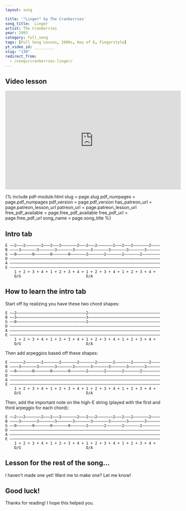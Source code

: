 ```yaml
---
layout: song

title: '"Linger" by The Cranberries'
song_title:  Linger
artist: The Cranberries
year: 1993
category: full_song
tags: [Full Song Lesson, 1990s, Key of D, Fingerstyle]
yt_video_id: _________
slug: "130"
redirect_from:
  - /songs/cranberries-linger/
---
```


## Video lesson

<iframe width="560" height="315" src="https://www.youtube.com/embed/Mhir4MF_bRk?showinfo=0" frameborder="0" allowfullscreen></iframe>




{% include pdf-module.html slug = page.slug pdf_numpages = page.pdf_numpages pdf_version = page.pdf_version has_patreon_url = page.patreon_lesson_url patreon_url = page.patreon_lesson_url free_pdf_available = page.free_pdf_available free_pdf_url = page.free_pdf_url song_name = page.song_title %}



## Intro tab

    E ––2–––2–––––––2–––2–––2–––––––2–––2–––2–––––––2–––2–––2–––––––2––––
    B ––––3–––––––3–––––––3–––––––3–––––––3–––––––3–––––––3–––––––3––––––
    G ––0–––––––0–––––––0–––––––0–––––––2–––––––2–––––––2–––––––2––––––––
    D –––––––––––––––––––––––––––––––––––––––––––––––––––––––––––––––––––
    A –––––––––––––––––––––––––––––––––––––––––––––––––––––––––––––––––––
    E –––––––––––––––––––––––––––––––––––––––––––––––––––––––––––––––––––
        1 + 2 + 3 + 4 + 1 + 2 + 3 + 4 + 1 + 2 + 3 + 4 + 1 + 2 + 3 + 4 +
        D/G                             D/A

## How to learn the intro tab

Start off by realizing you have these two chord shapes:

    E ––2–––––––––––––––––––––––––––––––2––––––––––––––––––––––––––––––––
    B ––3–––––––––––––––––––––––––––––––3––––––––––––––––––––––––––––––––
    G ––0–––––––––––––––––––––––––––––––2––––––––––––––––––––––––––––––––
    D –––––––––––––––––––––––––––––––––––––––––––––––––––––––––––––––––––
    A –––––––––––––––––––––––––––––––––––––––––––––––––––––––––––––––––––
    E –––––––––––––––––––––––––––––––––––––––––––––––––––––––––––––––––––                     
        1 + 2 + 3 + 4 + 1 + 2 + 3 + 4 + 1 + 2 + 3 + 4 + 1 + 2 + 3 + 4 +
        D/G                             D/A            

Then add arpeggios based off these shapes:

    E ––––––2–––––––2–––––––2–––––––2–––––––2–––––––2–––––––2–––––––2––––
    B ––––3–––––––3–––––––3–––––––3–––––––3–––––––3–––––––3–––––––3––––––
    G ––0–––––––0–––––––0–––––––0–––––––2–––––––2–––––––2–––––––2––––––––
    D –––––––––––––––––––––––––––––––––––––––––––––––––––––––––––––––––––
    A –––––––––––––––––––––––––––––––––––––––––––––––––––––––––––––––––––
    E –––––––––––––––––––––––––––––––––––––––––––––––––––––––––––––––––––
        1 + 2 + 3 + 4 + 1 + 2 + 3 + 4 + 1 + 2 + 3 + 4 + 1 + 2 + 3 + 4 +
        D/G                             D/A

Then, add the important note on the high-E string (played with the first and third arpeggio for each chord):

    E ––2–––2–––––––2–––2–––2–––––––2–––2–––2–––––––2–––2–––2–––––––2––––
    B ––––3–––––––3–––––––3–––––––3–––––––3–––––––3–––––––3–––––––3––––––
    G ––0–––––––0–––––––0–––––––0–––––––2–––––––2–––––––2–––––––2––––––––
    D –––––––––––––––––––––––––––––––––––––––––––––––––––––––––––––––––––
    A –––––––––––––––––––––––––––––––––––––––––––––––––––––––––––––––––––
    E –––––––––––––––––––––––––––––––––––––––––––––––––––––––––––––––––––
        1 + 2 + 3 + 4 + 1 + 2 + 3 + 4 + 1 + 2 + 3 + 4 + 1 + 2 + 3 + 4 +
        D/G                             D/A

## Lesson for the rest of the song...

I haven't made one yet! Want me to make one? Let me know!

## Good luck!

Thanks for reading! I hope this helped you.
